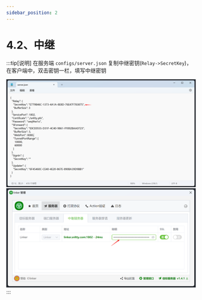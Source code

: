 ```yaml
---
sidebar_position: 2
---
```


# 4.2、中继

:::tip[说明]
在服务端 `configs/server.json` 复制中继密钥(`Relay->SecretKey`)，在客户端中，双击密钥一栏，填写中继密钥

![Docusaurus Plushie](./img/relay1.png)
![Docusaurus Plushie](./img/relay2.png)
:::
